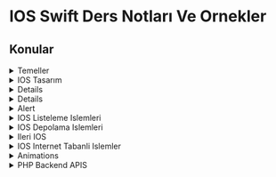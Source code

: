 # IOS Swift Ders Notları Ve Ornekler
Konular
-
<details close> 
<summary>Temeller</summary>
<a href='https://github.com/furkancosgun/IOS-Swift-Ders-Notlari-Ve-Ornekler/tree/main/0-Fundamentals/1-Degiskenler%20ve%20veri%20tipleri.playground' >Degiskenler Ve Veri Tipleri</a>  
<br>
<a href='https://github.com/furkancosgun/IOS-Swift-Ders-Notlari-Ve-Ornekler/tree/main/0-Fundamentals/2-Collections.playground' >Collections</a>
</br>
<a href='https://github.com/furkancosgun/IOS-Swift-Ders-Notlari-Ve-Ornekler/tree/main/0-Fundamentals/3-Standard%20Programlama%20Yapilari.playground' >Standard Programlama Yapıları</a>
</br>
<a href='https://github.com/furkancosgun/IOS-Swift-Ders-Notlari-Ve-Ornekler/tree/main/0-Fundamentals/4-OOP.playground' >OOP</a>
</details>

<details close>
<summary>IOS Tasarım</summary>
<a href="https://github.com/furkancosgun/IOS-Swift-Ders-Notlari-Ve-Ornekler/tree/main/1-ios_tasarim/1-Auto_layout" >Auto Layout</a></br>
<a href="https://github.com/furkancosgun/IOS-Swift-Ders-Notlari-Ve-Ornekler/tree/main/1-ios_tasarim/2-4-renk%20uygulama" >4 Renk ( Ornek Uygulama )</a></br>
<a href="https://github.com/furkancosgun/IOS-Swift-Ders-Notlari-Ve-Ornekler/tree/main/1-ios_tasarim/3-ic%20ice%20tasarim" >Ic Ice Tasarim</a></br>
<a href="https://github.com/furkancosgun/IOS-Swift-Ders-Notlari-Ve-Ornekler/tree/main/1-ios_tasarim/4-Coklu-Ekran-Destegi" >Coklu Ekran Destegi<a/></br>
<a href="https://github.com/furkancosgun/IOS-Swift-Ders-Notlari-Ve-Ornekler/tree/main/1-ios_tasarim/5-Ilham-Ver" >Ilham Ver ( Ornek Uygulama ) <a/></br>
<a href="https://github.com/furkancosgun/IOS-Swift-Ders-Notlari-Ve-Ornekler/tree/main/1-ios_tasarim/6-Log-In">Log in ( Ornek Uygulama )<a/></br>
<a href="https://github.com/furkancosgun/IOS-Swift-Ders-Notlari-Ve-Ornekler/tree/main/1-ios_tasarim/7-Yemek-Tarifi" >Yemek Tarifi ( Ornek Uygulama )<a/></br>
</details>

<details close>
<summary>IOS Calısma Yapısı</summary>
<a href="https://github.com/furkancosgun/IOS-Swift-Ders-Notlari-Ve-Ornekler/tree/main/2-Ios%20calisma%20yapisi/1-Yeni%20bir%20sayfa%20olusturma">Yeni Bir Sayfa Oluşturma<a/>
<br><a href="https://github.com/furkancosgun/IOS-Swift-Ders-Notlari-Ve-Ornekler/tree/main/2-Ios%20calisma%20yapisi/2-Nesneleri%20sinifa%20baglama" >Nesneleri Sınıfa Baglama <a/>
<br><a href = "https://github.com/furkancosgun/IOS-Swift-Ders-Notlari-Ve-Ornekler/tree/main/2-Ios%20calisma%20yapisi/3-Present-modally" > Presenet Modally Kullanımı <a/>
<br><a href = "https://github.com/furkancosgun/IOS-Swift-Ders-Notlari-Ve-Ornekler/tree/main/2-Ios%20calisma%20yapisi/4-Present-modally-kod%20ile" >Presenet Modally Kod İle Kullanımı <a/>
<br><a href = "https://github.com/furkancosgun/IOS-Swift-Ders-Notlari-Ve-Ornekler/tree/main/2-Ios%20calisma%20yapisi/5-Show-Segue" >Show Segue Kullanımı <a/>
<br><a href = "https://github.com/furkancosgun/IOS-Swift-Ders-Notlari-Ve-Ornekler/tree/main/2-Ios%20calisma%20yapisi/6-Sayfalar%20arasi%20gecis%20dinleme" >Sayfalar Arasi Gecis Dinleme <a/>
<br><a href = "https://github.com/furkancosgun/IOS-Swift-Ders-Notlari-Ve-Ornekler/tree/main/2-Ios%20calisma%20yapisi/7-Kod%20ile%20Gecis%20tetikleme" >Kod İle Sayfalar Arasi Gecis Tetikleme <a/>
<br><a href = "https://github.com/furkancosgun/IOS-Swift-Ders-Notlari-Ve-Ornekler/tree/main/2-Ios%20calisma%20yapisi/8-Present-modally-veri-transferi" >Presenet Modally Veri Transferi <a/>
<br><a href = "https://github.com/furkancosgun/IOS-Swift-Ders-Notlari-Ve-Ornekler/tree/main/2-Ios%20calisma%20yapisi/9-Show%20Segue%20Kod%20ile%20veri%20transfer" >Show Segue Ile Veri Transferi <a/>
<br><a href = "https://github.com/furkancosgun/IOS-Swift-Ders-Notlari-Ve-Ornekler/tree/main/2-Ios%20calisma%20yapisi/NavigationControllerOzellestirme" >Navigation Controller Ozellestirme<a/>
<a href = "https://github.com/furkancosgun/IOS-Swift-Ders-Notlari-Ve-Ornekler/tree/main/2-Ios%20calisma%20yapisi/TabBarControllerOzellestirme" >TabBar Controller Ozellestirme <a/>
</details>

<details close>
<summary>Widgets</summary> 
<a href="https://github.com/furkancosgun/IOS-Swift-Ders-Notlari-Ve-Ornekler/tree/main/3-Widgets/1-Button-Label-TextField" >Button , Label Ve TextField</a>
<br><a href="https://github.com/furkancosgun/IOS-Swift-Ders-Notlari-Ve-Ornekler/tree/main/3-Widgets/2-TextView" >TextView </a>
<br><a href="https://github.com/furkancosgun/IOS-Swift-Ders-Notlari-Ve-Ornekler/tree/main/3-Widgets/3-Switch-Segmented%20Controller">Switch Segmented Controller</a>
<br><a href="https://github.com/furkancosgun/IOS-Swift-Ders-Notlari-Ve-Ornekler/tree/main/3-Widgets/4-Slider%20Stepper">Slider Stepper </a>
<br><a href="https://github.com/furkancosgun/IOS-Swift-Ders-Notlari-Ve-Ornekler/tree/main/3-Widgets/5-Activity%20indicator" >Activity Indicator </a>
<br><a href="https://github.com/furkancosgun/IOS-Swift-Ders-Notlari-Ve-Ornekler/tree/main/3-Widgets/6-ImageView" >ImageView</a>
<br><a href="https://github.com/furkancosgun/IOS-Swift-Ders-Notlari-Ve-Ornekler/tree/main/3-Widgets/7-WebView">WebView</a>
<br><a href="https://github.com/furkancosgun/IOS-Swift-Ders-Notlari-Ve-Ornekler/tree/main/3-Widgets/8-VideoView">VideoView</a>
<br><a href="https://github.com/furkancosgun/IOS-Swift-Ders-Notlari-Ve-Ornekler/tree/main/3-Widgets/9-ScrollView" >ScrollView</a>
<br><a href="https://github.com/furkancosgun/IOS-Swift-Ders-Notlari-Ve-Ornekler/tree/main/3-Widgets/ASCII%20CONVERTER">ASCII Converter ( Ornek Uygulama )</a>
<a href="https://github.com/furkancosgun/IOS-Swift-Ders-Notlari-Ve-Ornekler/tree/main/3-Widgets/Artir-Azalt" >Artir Azalt ( Ornek Uygulama )</a>
</details>

<details close>
<summary>Alert</summary> 
<a href="https://github.com/furkancosgun/IOS-Swift-Ders-Notlari-Ve-Ornekler/tree/main/4-Alerts/Alert%20Verme" > Alert Verme</a>
</details>

<details close>
<summary>IOS Listeleme Islemleri</summary>
<a href="https://github.com/furkancosgun/IOS-Swift-Ders-Notlari-Ve-Ornekler/tree/main/6-IOS%20Listeleme%20islemleri/1-Date%20picker%20kullanimi" >DatePicker</a>
<br> <a href="https://github.com/furkancosgun/IOS-Swift-Ders-Notlari-Ve-Ornekler/tree/main/6-IOS%20Listeleme%20islemleri/2-Time%20picker%20kullanimi" >TimePicker</a>
<br> <a href="https://github.com/furkancosgun/IOS-Swift-Ders-Notlari-Ve-Ornekler/tree/main/6-IOS%20Listeleme%20islemleri/3-Picker%20view%20kullanimi">PickerView</a>
<br> <a href="https://github.com/furkancosgun/IOS-Swift-Ders-Notlari-Ve-Ornekler/tree/main/6-IOS%20Listeleme%20islemleri/4-TextField%20ile%20PickerView%20kullanimi" >TextField Ile PickerView Kullanımı
<br> <a href="https://github.com/furkancosgun/IOS-Swift-Ders-Notlari-Ve-Ornekler/tree/main/6-IOS%20Listeleme%20islemleri/5-TableView%20Basit%20kullan%C4%B1m%C4%B1">TableView Basit</a>
<br> <a href="https://github.com/furkancosgun/IOS-Swift-Ders-Notlari-Ve-Ornekler/tree/main/6-IOS%20Listeleme%20islemleri/7-Cok%20bolumlu%20TableView">Cok Bolumlu TableView</a>
<br> <a href="https://github.com/furkancosgun/IOS-Swift-Ders-Notlari-Ve-Ornekler/tree/main/6-IOS%20Listeleme%20islemleri/8-Custom%20TableView%20kullan%C4%B1m%C4%B1">Custom TableView</a>
<br> <a href="https://github.com/furkancosgun/IOS-Swift-Ders-Notlari-Ve-Ornekler/tree/main/6-IOS%20Listeleme%20islemleri/9-Detayl%C4%B1%20TableView%20Kullan%C4%B1m%C4%B1">Detaylı TableView</a>
<br> <a href="https://github.com/furkancosgun/IOS-Swift-Ders-Notlari-Ve-Ornekler/tree/main/6-IOS%20Listeleme%20islemleri/10-CollectionView%20Kullanimi">CollectionView</a>
<br> <a href="https://github.com/furkancosgun/IOS-Swift-Ders-Notlari-Ve-Ornekler/tree/main/6-IOS%20Listeleme%20islemleri/11-Detayl%C4%B1%20CollectionView">Detayli CollectionView</a>
<br> <a href="https://github.com/furkancosgun/IOS-Swift-Ders-Notlari-Ve-Ornekler/tree/main/6-IOS%20Listeleme%20islemleri/12-SearchBar%20Kullanimi"> SearchBar Kullanımı</a>
<a href="https://github.com/furkancosgun/IOS-Swift-Ders-Notlari-Ve-Ornekler/tree/main/6-IOS%20Listeleme%20islemleri/13-SearchBar%20ile%20TableView">SearchBar Ile TableView</a>
</details>

<details close>
<summary>IOS Depolama Islemleri</summary>
<a href="https://github.com/furkancosgun/IOS-Swift-Ders-Notlari-Ve-Ornekler/tree/main/7-IOS%20Depolama%20i%C5%9Flemleri/1-UserDefault%20Kullan%C4%B1m%C4%B1">UserDefault Kullanımı</a>
<br><a href="https://github.com/furkancosgun/IOS-Swift-Ders-Notlari-Ve-Ornekler/tree/main/7-IOS%20Depolama%20i%C5%9Flemleri/2-UserDef%20Sayac">UserDefault Ile Sayac ( Ornek Uygulama )</a>
<br><a href="https://github.com/furkancosgun/IOS-Swift-Ders-Notlari-Ve-Ornekler/tree/main/7-IOS%20Depolama%20i%C5%9Flemleri/3-UserDef%20Login">UserDefault Ile Login ( OrnekUygulama )
<br><a href="https://github.com/furkancosgun/IOS-Swift-Ders-Notlari-Ve-Ornekler/tree/main/7-IOS%20Depolama%20i%C5%9Flemleri/4-File%20Islemleri">File Islemleri</a>
<br><a href="https://github.com/furkancosgun/IOS-Swift-Ders-Notlari-Ve-Ornekler/tree/main/7-IOS%20Depolama%20i%C5%9Flemleri/5-CoreData%20Kullanimi">CoreData Kullanımı</a>
<br><a href="https://github.com/furkancosgun/IOS-Swift-Ders-Notlari-Ve-Ornekler/tree/main/7-IOS%20Depolama%20i%C5%9Flemleri/6-KisilerUygulamasi%20CoreData">Kisiler Uygulaması CoreData ( Ornek Uygulama )<a/>
<a href="https://github.com/furkancosgun/IOS-Swift-Ders-Notlari-Ve-Ornekler/tree/main/7-IOS%20Depolama%20i%C5%9Flemleri/7-Genel%20Kultur%20APP%20CoreData">Genel Kultur CoreData ( Ornek Uygulama )</a>
</details>

<details close>
<summary>Ileri IOS</summary>
<a href="https://github.com/furkancosgun/IOS-Swift-Ders-Notlari-Ve-Ornekler/tree/main/8-Ileri%20IOS/1-Muzik%20Calar">Muzik Calar ( Ornek Uygulama )</a>
<br>	<a href="https://github.com/furkancosgun/IOS-Swift-Ders-Notlari-Ve-Ornekler/tree/main/8-Ileri%20IOS/1-Ses%20Oynatma">Ses Oynatma</a>
<br>	<a href="https://github.com/furkancosgun/IOS-Swift-Ders-Notlari-Ve-Ornekler/tree/main/8-Ileri%20IOS/3-Bildiirm%20olu%C5%9Fturma">Bildirim Olusturma</a>
<br>	<a href="https://github.com/furkancosgun/IOS-Swift-Ders-Notlari-Ve-Ornekler/tree/main/8-Ileri%20IOS/4-Tekrarl%C4%B1%20Bildirim%20ve%20Action">Tekrarli Bildirim Olusturma Ve Action</a>
<a href="https://github.com/furkancosgun/IOS-Swift-Ders-Notlari-Ve-Ornekler/tree/main/8-Ileri%20IOS/5-Timer%20kullanimi">Timer Kullanimi</a>
</details>

<details close>
<summary>IOS Internet Tabanli Islemler</summary> 
<a href="https://github.com/furkancosgun/IOS-Swift-Ders-Notlari-Ve-Ornekler/tree/main/9-IOS%20Internet%20Tabanl%C4%B1%20%C4%B0%C5%9Flemler/1-URLSESSION%20Kullan%C4%B1m%C4%B1">URLSESSION</a>
<br> <a href="https://github.com/furkancosgun/IOS-Swift-Ders-Notlari-Ve-Ornekler/tree/main/9-IOS%20Internet%20Tabanl%C4%B1%20%C4%B0%C5%9Flemler/2-Alomefire%20Kullan%C4%B1m%C4%B1">Alomefire</a>
<br> <a href="https://github.com/furkancosgun/IOS-Swift-Ders-Notlari-Ve-Ornekler/tree/main/9-IOS%20Internet%20Tabanl%C4%B1%20%C4%B0%C5%9Flemler/3-Firebase%20kullan%C4%B1m%C4%B1">Firebase</a>
<br> <a href="https://github.com/furkancosgun/IOS-Swift-Ders-Notlari-Ve-Ornekler/tree/main/9-IOS%20Internet%20Tabanl%C4%B1%20%C4%B0%C5%9Flemler/4-Internet%20uzerinden%20resim%20alma">Internet Uzerinden Resim Gosterimi</a>
<br> <a href="https://github.com/furkancosgun/IOS-Swift-Ders-Notlari-Ve-Ornekler/tree/main/9-IOS%20Internet%20Tabanl%C4%B1%20%C4%B0%C5%9Flemler/FilmApp">FilmAPP ( Ornek Uygulama )</a>
<br> <a href="https://github.com/furkancosgun/IOS-Swift-Ders-Notlari-Ve-Ornekler/tree/main/9-IOS%20Internet%20Tabanl%C4%B1%20%C4%B0%C5%9Flemler/MusicPlayer">MusicPlayer ( Ornek Uygulama )</a>
<a href="https://github.com/furkancosgun/IOS-Swift-Ders-Notlari-Ve-Ornekler/tree/main/9-IOS%20Internet%20Tabanl%C4%B1%20%C4%B0%C5%9Flemler/URLSESSION-Sozluk">SozlukAPP ( Ornek Uygulama )</a>
</details>

<details close>
<summary>Animations</summary>
<a href="https://github.com/furkancosgun/IOS-Swift-Ders-Notlari-Ve-Ornekler/tree/main/11-Animations" >Animations</a>
</details>

<details close>
<summary>PHP Backend APIS</summary>
<a href="https://github.com/furkancosgun/IOS-Swift-Ders-Notlari-Ve-Ornekler/tree/main/9-IOS%20Internet%20Tabanl%C4%B1%20%C4%B0%C5%9Flemler/API">API<a/>
</details>
